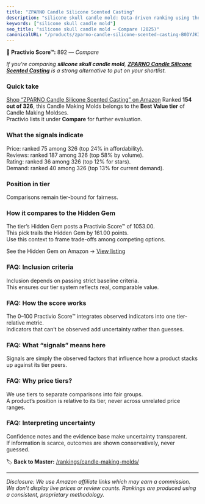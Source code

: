 ```yaml
---
title: "ZPARNO Candle Silicone Scented Casting"
description: "silicone skull candle mold: Data-driven ranking using the Practivio Score™. Positioned by quality, value, demand, findability, momentum."
keywords: ["silicone skull candle mold"]
seo_title: "silicone skull candle mold — Compare (2025)"
canonicalURL: "/products/zparno-candle-silicone-scented-casting-B0DYJK3QV9/"
---
```


**🛒 Practivio Score™:** 892 — _Compare_


*If you're comparing **silicone skull candle mold**, **[ZPARNO Candle Silicone Scented Casting](https://www.amazon.com/dp/B0DYJK3QV9?tag=practivio-20)** is a strong alternative to put on your shortlist.*
### Quick take
[Shop “ZPARNO Candle Silicone Scented Casting” on Amazon](https://www.amazon.com/dp/B0DYJK3QV9?tag=practivio-20)
Ranked **154 out of 326**, this Candle Making Molds belongs to the **Best Value tier** of Candle Making Moldses.  
Practivio lists it under **Compare** for further evaluation.

### What the signals indicate
Price: ranked 75 among 326 (top 24% in affordability).  
Reviews: ranked 187 among 326 (top 58% by volume).  
Rating: ranked 36 among 326 (top 12% for stars).  
Demand: ranked 40 among 326 (top 13% for current demand).

### Position in tier
Comparisons remain tier-bound for fairness.

### How it compares to the Hidden Gem
The tier’s Hidden Gem posts a Practivio Score™ of 1053.00.  
This pick trails the Hidden Gem by 161.00 points.  
Use this context to frame trade-offs among competing options.  

See the Hidden Gem on Amazon → [View listing](https://www.amazon.com/dp/B07PM3XRXY?tag=practivio-20)

### FAQ: Inclusion criteria
Inclusion depends on passing strict baseline criteria.  
This ensures our tier system reflects real, comparable value.

### FAQ: How the score works
The 0–100 Practivio Score™ integrates observed indicators into one tier-relative metric.  
Indicators that can’t be observed add uncertainty rather than guesses.

### FAQ: What “signals” means here
Signals are simply the observed factors that influence how a product stacks up against its tier peers.

### FAQ: Why price tiers?
We use tiers to separate comparisons into fair groups.  
A product’s position is relative to its tier, never across unrelated price ranges.

### FAQ: Interpreting uncertainty
Confidence notes and the evidence base make uncertainty transparent.  
If information is scarce, outcomes are shown conservatively, never guessed.

<!-- Missing template for Compare/CompareWithinPriceClass -->


🏷️ **Back to Master:** [/rankings/candle-making-molds/](/rankings/candle-making-molds/)

---
_Disclosure: We use Amazon affiliate links which may earn a commission. We don’t display live prices or review counts. Rankings are produced using a consistent, proprietary methodology._
